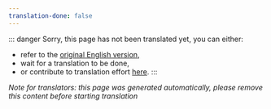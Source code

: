 ```yaml
---
translation-done: false
---
```

::: danger
Sorry, this page has not been translated yet, you can either:
- refer to the [original English version](<../../about/moderators.md>),
- wait for a translation to be done,
- or contribute to translation effort [here](https://github.com/bsmg/wiki).
:::

_Note for translators: this page was generated automatically, please remove this content before starting translation_
